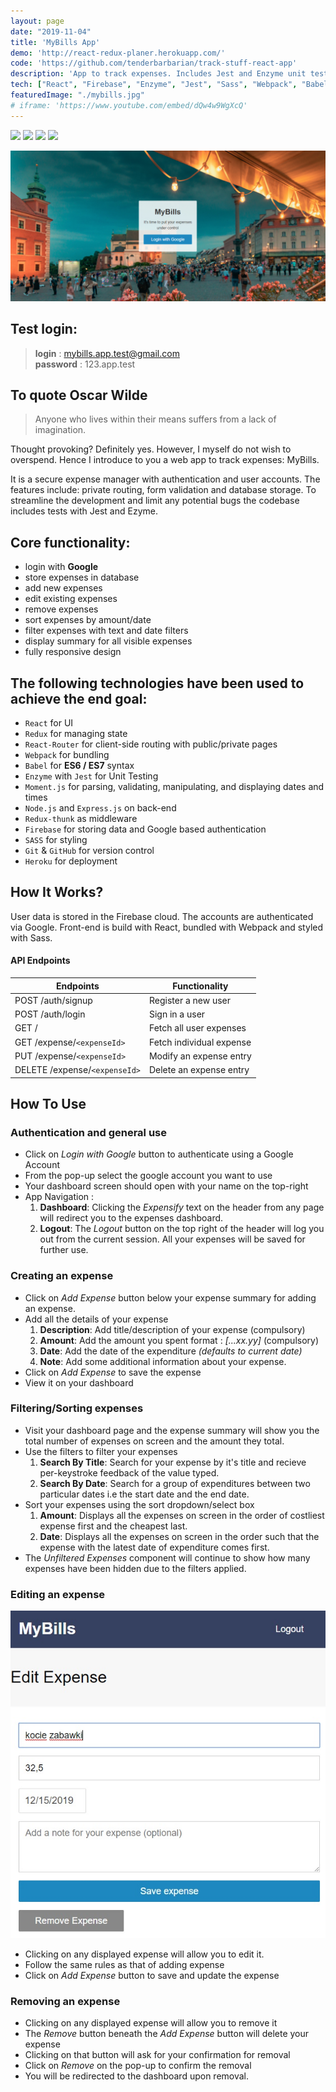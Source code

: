 ```yaml
---
layout: page
date: "2019-11-04"
title: 'MyBills App'
demo: 'http://react-redux-planer.herokuapp.com/'
code: 'https://github.com/tenderbarbarian/track-stuff-react-app'
description: 'App to track expenses. Includes Jest and Enzyme unit tests. Requires Google authentication to access.'
tech: ["React", "Firebase", "Enzyme", "Jest", "Sass", "Webpack", "Babel"]
featuredImage: "./mybills.jpg"
# iframe: 'https://www.youtube.com/embed/dQw4w9WgXcQ'
---
```


<p>
    <img src="https://img.shields.io/badge/framework-React-blue?style=flat&logo=react" />
    <img src="https://img.shields.io/badge/package--manager-yarn-blueviolet?style=flat&logo=yarn" />
    <img src="https://img.shields.io/badge/backend-nodeJS-bluegreen?style=flat" />
    <img src="https://img.shields.io/badge/module--bundler-Webpack-lightblue?style=flat&logo=webpack" />
</p>

![landingPageScreenshot](./mybills.jpg)

## Test login:

>__login__ : mybills.app.test@gmail.com <br>
>__password__ : 123.app.test

## To quote Oscar Wilde

> Anyone who lives within their means
> suffers from a lack of imagination.

Thought provoking? Definitely yes. However, I myself do not wish to overspend. Hence I introduce to you a web app to track expenses: MyBills. 

It is a secure expense manager with authentication and user accounts. The features include: private routing, form validation and database storage. To streamline the development and limit any potential bugs  the codebase includes tests with Jest and Ezyme.

## Core functionality:
- login with __Google__
- store expenses in database
- add new expenses
- edit existing expenses
- remove expenses
- sort expenses by amount/date
- filter expenses with text and date filters
- display summary for all visible expenses
- fully responsive design

## The following technologies have been used to achieve the end goal:

- `React` for UI
- `Redux` for managing state
- `React-Router` for client-side routing with public/private pages
- `Webpack` for bundling
- `Babel` for __ES6 / ES7__ syntax
- `Enzyme` with `Jest` for Unit Testing
- `Moment.js` for parsing, validating, manipulating, and displaying dates and times
- `Node.js` and `Express.js` on back-end
- `Redux-thunk` as middleware
- `Firebase` for storing data and Google based authentication
- `SASS` for styling
- `Git` & `GitHub` for version control
- `Heroku` for deployment

## How It Works?

User data is stored in the Firebase cloud. The accounts are authenticated via Google. Front-end is build with React, bundled with Webpack and styled with Sass. 

#### API Endpoints
Endpoints | Functionality
------------ | -------------
POST /auth/signup | Register a new user
POST /auth/login | Sign in a user
GET / | Fetch all user expenses
GET /expense/`<expenseId>`| Fetch individual expense
PUT /expense/`<expenseId>` | Modify an expense entry
DELETE /expense/`<expenseId>` | Delete an expense entry

## How To Use

### Authentication and general use
- Click on *Login with Google* button to authenticate using a Google Account
- From the pop-up select the google account you want to use
- Your dashboard screen should open with your name on the top-right
- App Navigation :
    1. __Dashboard__: Clicking the *Expensify* text on the header from any page will redirect you to the expenses dashboard.
    2. __Logout__: The *Logout* button on the top right of the header will log you out from the current session. All your expenses will be saved for further use.

### Creating an expense
- Click on *Add Expense* button below your expense summary for adding an expense.
- Add all the details of your expense
    1. __Description__: Add title/description of your expense (compulsory)
    2. __Amount__: Add the amount you spent format : *[...xx.yy]* (compulsory)
    3. __Date__: Add the date of the expenditure *(defaults to current date)* 
    4. __Note__: Add some additional information about your expense.
- Click on *Add Expense* to save the expense
- View it on your dashboard

### Filtering/Sorting expenses
- Visit your dashboard page and the expense summary will show you the total number of expenses on screen and the amount they total.
- Use the filters to filter your expenses
    1. __Search By Title__: Search for your expense by it's title and recieve per-keystroke feedback of the value typed.
    2. __Search By Date__: Search for a group of expenditures between two particular dates i.e the start date and the end date.
- Sort your expenses using the sort dropdown/select box
    1. __Amount__: Displays all the expenses on screen in the order of costliest expense first and the cheapest last.
    2. __Date__: Displays all the expenses on screen in the order such that the expense with the latest date of expenditure comes first.
- The *Unfiltered Expenses* component will continue to show how many expenses have been hidden due to the filters applied. 

### Editing an expense
![editScreenshot](./mybills3.jpg)
- Clicking on any displayed expense will allow you to edit it.
- Follow the same rules as that of adding expense
- Click on *Add Expense* button to save and update the expense

### Removing an expense
- Clicking on any displayed expense will allow you to remove it
- The *Remove* button beneath the *Add Expense* button will delete your expense
- Clicking on that button will ask for your confirmation for removal
- Click on *Remove* on the pop-up to confirm the removal
- You will be redirected to the dashboard upon removal.